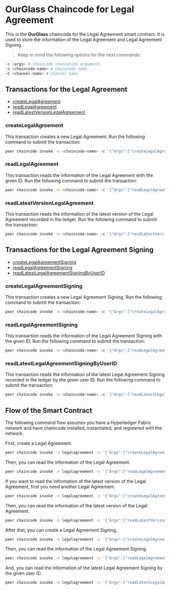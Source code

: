 # OurGlass Chaincode for Legal Agreement

This is the **OurGlass** chaincode for the Legal Agreement smart contract. It is used to store the information of the Legal Agreement and Legal Agreement Signing.

> Keep in mind the following options for the next commands:

```bash
-c <args> # chaincode invocation arguments
-n <chaincode-name> # chaincode name
-C <channel-name> # channel name
```

## Transactions for the Legal Agreement

- [createLegalAgreement](#createlegalagreement)
- [readLegalAgreement](#readlegalagreement)
- [readLatestVersionLegalAgreement](#readlatestversionlegalagreement)

### createLegalAgreement

This transaction creates a new Legal Agreement. Run the following command to submit the transaction:

```bash
peer chaincode invoke -n <chaincode-name> -c '{"Args":["createLegalAgreement", "{\"ID\":\"001\",\"content\":\"some legal agreement content first version\",\"timestamp\":1653417608,\"version\":1}"]}' -C <channel-name>
```

### readLegalAgreement

This transaction reads the information of the Legal Agreement with the given ID. Run the following command to submit the transaction:

```bash
peer chaincode invoke -n <chaincode-name> -c '{"Args":["readLegalAgreement", "{\"ID\":\"001\"}"]}' -C <channel-name>
```

### readLatestVersionLegalAgreement

This transaction reads the information of the latest version of the Legal Agreement recorded in the ledger. Run the following command to submit the transaction:

```bash
peer chaincode invoke -n <chaincode-name> -c '{"Args":["readLatestVersionLegalAgreement"]}' -C <channel-name>
```

## Transactions for the Legal Agreement Signing

- [createLegalAgreementSigning](#createlegalagreementsigning)
- [readLegalAgreementSigning](#readlegalagreementsigning)
- [readLatestLegalAgreementSigningByUserID](#readlatestlegalagreementsigningbyuserid)

### createLegalAgreementSigning

This transaction creates a new Legal Agreement Signing. Run the following command to submit the transaction:

```bash
peer chaincode invoke -n <chaincode-name> -c '{"Args":["createLegalAgreementSigning", "{\"ID\":\"0001\",\"userID\":\"001\",\"legalAgreementID\":\"001\",\"legalAgreementContentHash\":\"5c23ff0895c77c61680680097fa64202e1f1864463e3f8e27a2bd3fc2c30592b\",\"accepted\":false,\"timestamp\":1653417620}"]}' -C <channel-name>
```

### readLegalAgreementSigning

This transaction reads the information of the Legal Agreement Signing with the given ID. Run the following command to submit the transaction:

```bash
peer chaincode invoke -n <chaincode-name> -c '{"Args":["readLegalAgreementSigning", "{\"ID\":\"0001\"}"]}' -C <channel-name>
```

### readLatestLegalAgreementSigningByUserID

This transaction reads the information of the latest Legal Agreement Signing recorded in the ledger by the given user ID. Run the following command to submit the transaction:

```bash
peer chaincode invoke -n <chaincode-name> -c '{"Args":["readLatestLegalAgreementSigningByUserID", "{\"userID\":\"001\"}"]}' -C <channel-name>
```

## Flow of the Smart Contract

The following command flow assumes you have a Hyperledger Fabric network and have chaincode installed, instantiated, and registered with the network.

First, create a Legal Agreement.

```bash
peer chaincode invoke -n legalagreement -c '{"Args":["createLegalAgreement", "{\"ID\":\"001\",\"content\":\"some legal agreement content first version\",\"timestamp\":1653417608,\"version\":1}"]}' -C myc
```

Then, you can read the information of the Legal Agreement.

```bash
peer chaincode invoke -n legalagreement -c '{"Args":["readLegalAgreement", "{\"ID\":\"001\"}"]}' -C myc
```

If you want to read the information of the latest version of the Legal Agreement, first you need another Legal Agreement.

```bash
peer chaincode invoke -n legalagreement -c '{"Args":["createLegalAgreement", "{\"ID\":\"002\",\"content\":\"some legal agreement content second version\",\"timestamp\":1653417708,\"version\":2}"]}' -C myc
```

Then, you can read the information of the latest version of the Legal Agreement.

```bash
peer chaincode invoke -n legalagreement -c '{"Args":["readLatestVersionLegalAgreement"]}' -C myc
```

After that, you can create a Legal Agreement Signing.

```bash
peer chaincode invoke -n legalagreement -c '{"Args":["createLegalAgreementSigning", "{\"ID\":\"0001\",\"userID\":\"001\",\"legalAgreementID\":\"002\",\"legalAgreementContentHash\":\"52af150fcae310d02e368906b05fe33a907d46e3121533675d31931850d4dba5\",\"accepted\":true,\"timestamp\":1653417620}"]}' -C myc
```

Then, you can read the information of the Legal Agreement Signing.

```bash
peer chaincode invoke -n legalagreement -c '{"Args":["readLegalAgreementSigning", "{\"ID\":\"0001\"}"]}' -C myc
```

And, you can read the information of the latest Legal Agreement Signing by the given user ID.

```bash
peer chaincode invoke -n legalagreement -c '{"Args":["readLatestLegalAgreementSigningByUserID", "{\"userID\":\"001\"}"]}' -C myc
```
